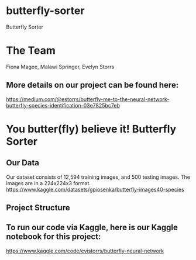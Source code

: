 # butterfly-sorter

Butterfly Sorter

# The Team
Fiona Magee, Malawi Springer, Evelyn Storrs

## More details on our project can be found here:
https://medium.com/@estorrs/butterfly-me-to-the-neural-network-butterfly-species-identification-03e7825bc7eb

# You butter(fly) believe it! Butterfly Sorter

## Our Data
Our dataset consists of 12,594 training images, and 500 testing images. The images are in a 224x224x3 format.
https://www.kaggle.com/datasets/gpiosenka/butterfly-images40-species

## Project Structure


## To run our code via Kaggle, here is our Kaggle notebook for this project: 
https://www.kaggle.com/code/evistorrs/butterfly-neural-network
